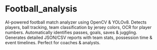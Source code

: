 # Football_analysis
AI-powered football match analyzer using OpenCV &amp; YOLOv8. Detects players, ball tracking, team classification by jersey colors, OCR for player numbers. Automatically identifies passes, goals, saves &amp; juggling. Generates detailed JSON/CSV reports with team stats, possession time &amp; event timelines. Perfect for coaches &amp; analysts.
